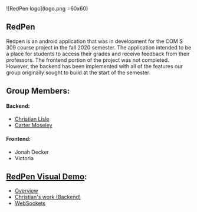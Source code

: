 ![RedPen logo](logo.png =60x60)
## RedPen
Redpen is an android application that was in development for the COM S 309 course project in the fall 2020 semester. The application intended to be a place for students to access their grades and receive feedback from their professors.
The frontend portion of the project was not completed. However, the backend has been implemented with all of the features our group originally sought to build at the start of the semester.
## Group Members:
#### Backend:
* [Christian Lisle](http://christianlisle.com/)
* [Carter Moseley](http://cartermoseley.com)
#### Frontend:
* Jonah Decker
* Victoria

## [RedPen Visual Demo](https://www.youtube.com/playlist?list=PLkmibBUrq1z2BMzC48vRbdsQASpj3ZLfe):
* [Overview](https://youtu.be/W9jD102f-Wc)
* [Christian's work (Backend)](https://youtu.be/W9jD102f-Wc?t=243)
* [WebSockets](https://youtu.be/MfkjgvNnmI0)

